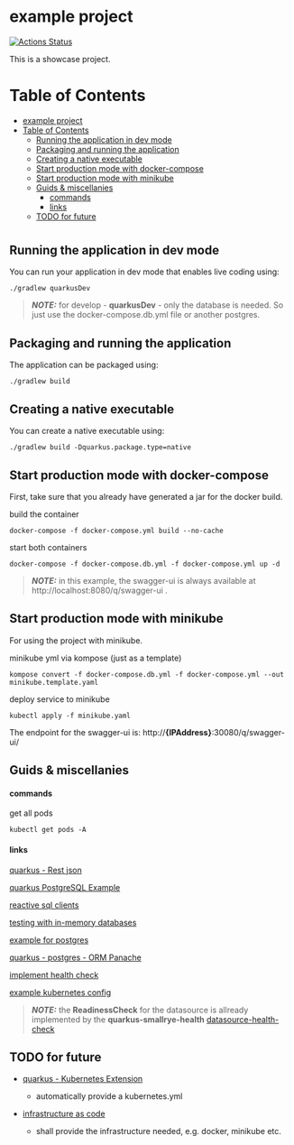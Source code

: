 # example project

[![Actions Status](https://github.com/simpe00/quarkusPostgresExample/workflows/Java%20CI%20with%20Gradle/badge.svg)](https://github.com/simpe00/quarkusPostgresExample/actions)

This is a showcase project.

Table of Contents
=================

* [example project](#example-project)
* [Table of Contents](#table-of-contents)
  * [Running the application in dev mode](#running-the-application-in-dev-mode)
  * [Packaging and running the application](#packaging-and-running-the-application)
  * [Creating a native executable](#creating-a-native-executable)
  * [Start production mode with docker-compose](#start-production-mode-with-docker-compose)
  * [Start production mode with minikube](#start-production-mode-with-minikube)
  * [Guids &amp; miscellanies](#guids--miscellanies)
    * [commands](#commands)
    * [links](#links)
  * [TODO for future](#todo-for-future)

#
## Running the application in dev mode

You can run your application in dev mode that enables live coding using:
```shell script
./gradlew quarkusDev
```

> **_NOTE:_** for develop - **quarkusDev** - only the database is needed. So just use the docker-compose.db.yml file or another postgres.

## Packaging and running the application

The application can be packaged using:
```shell script
./gradlew build
```

## Creating a native executable

You can create a native executable using: 
```shell script
./gradlew build -Dquarkus.package.type=native
```

## Start production mode with docker-compose

First, take sure that you already have generated a jar for the docker build.

build the container
````shell script
docker-compose -f docker-compose.yml build --no-cache
````

start both containers
````shell script
docker-compose -f docker-compose.db.yml -f docker-compose.yml up -d   
````

> **_NOTE:_** in this example, the swagger-ui is always available at http://localhost:8080/q/swagger-ui .

## Start production mode with minikube

For using the project with minikube.

minikube yml via kompose (just as a template)
````commandline
kompose convert -f docker-compose.db.yml -f docker-compose.yml --out minikube.template.yaml
````

deploy service to minikube
````commandline
kubectl apply -f minikube.yaml
````

The endpoint for the swagger-ui is: http://**{IPAddress}**:30080/q/swagger-ui/

## Guids & miscellanies

#### commands

get all pods
````commandline
kubectl get pods -A
````

#### links

[quarkus - Rest json](https://quarkus.io/guides/rest-json)

[quarkus PostgreSQL Example](https://www.coding-daddy.xyz/node/45)

[reactive sql clients](https://quarkus.io/guides/reactive-sql-clients)

[testing with in-memory databases](https://quarkus.io/guides/datasource#in-memory-databases)

[example for postgres](https://www.techtalksteve.com/blog/2-first-microservice-with-quarkus/)

[quarkus - postgres - ORM Panache](https://quarkus.io/guides/hibernate-orm-panache)

[implement health check](https://quarkus.io/guides/smallrye-health)

[example kubernetes config](https://github.com/OpenLiberty/guide-kubernetes-microprofile-health/blob/b3f1effc1206582474f373fc5b6eacb31470b023/finish/kubernetes.yaml)


> **_NOTE:_** the **ReadinessCheck** for the datasource is allready implemented by the **quarkus-smallrye-health** [datasource-health-check](https://quarkus.io/guides/datasource#datasource-health-check)


## TODO for future

* [quarkus - Kubernetes Extension](https://quarkus.pro/guides/deploying-to-kubernetes.html)
  * automatically provide a kubernetes.yml

* [infrastructure as code ](https://www.terraform.io/)
  * shall provide the infrastructure needed, e.g. docker, minikube etc.
